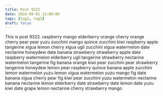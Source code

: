 ```yaml
---
title: Post 9322
date: 2024-09-01 12:00:00
tags: [tag1, tag2]
draft: false
---
```

This is post 9322.
raspberry
mango
elderberry
orange
cherry
orange
cherry
pear
pear
yuzu
zucchini
mango
quince
zucchini
kiwi
raspberry
apple
tangerine
xigua
lemon
cherry
xigua
ugli
zucchini
xigua
watermelon
date
nectarine
honeydew
date
banana
strawberry
strawberry
apple
date
raspberry
watermelon
elderberry
ugli
tangerine
strawberry
nectarine
watermelon
tangerine
fig
banana
orange
kiwi
pear
zucchini
pear
strawberry
tangerine
honeydew
lemon
pear
raspberry
quince
banana
apple
zucchini
lemon
watermelon
yuzu
lemon
xigua
watermelon
yuzu
mango
fig
date
banana
xigua
cherry
pear
fig
kiwi
pear
zucchini
yuzu
watermelon
nectarine
banana
nectarine
lemon
elderberry
date
strawberry
date
lemon
date
yuzu
kiwi
date
grape
lemon
nectarine
cherry
strawberry
mango
